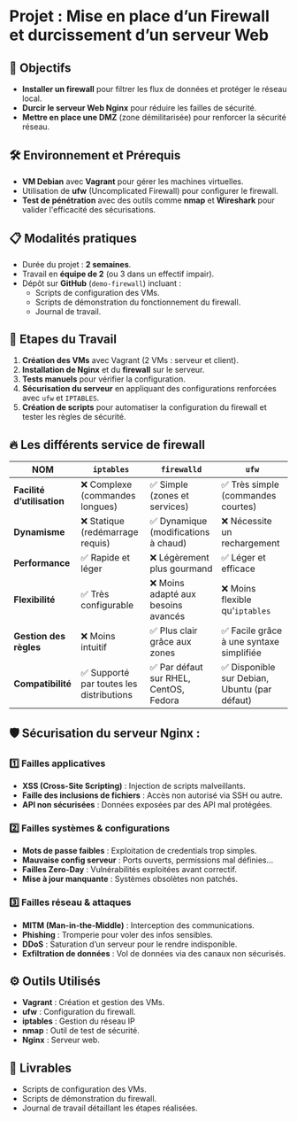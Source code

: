 # Projet : Mise en place d’un Firewall et durcissement d’un serveur Web

## 🎯 Objectifs
- **Installer un firewall** pour filtrer les flux de données et protéger le réseau local.
- **Durcir le serveur Web Nginx** pour réduire les failles de sécurité.
- **Mettre en place une DMZ** (zone démilitarisée) pour renforcer la sécurité réseau.

  

## 🛠️ Environnement et Prérequis
- **VM Debian** avec **Vagrant** pour gérer les machines virtuelles.
- Utilisation de **ufw** (Uncomplicated Firewall) pour configurer le firewall.
- **Test de pénétration** avec des outils comme **nmap** et **Wireshark** pour valider l'efficacité des sécurisations.

  

## 📋 Modalités pratiques
- Durée du projet : **2 semaines**.
- Travail en **équipe de 2** (ou 3 dans un effectif impair).
- Dépôt sur **GitHub** (`demo-firewall`) incluant :
  - Scripts de configuration des VMs.
  - Scripts de démonstration du fonctionnement du firewall.
  - Journal de travail.


    
## 📝 Etapes du Travail
1. **Création des VMs** avec Vagrant (2 VMs : serveur et client).
2. **Installation de Nginx** et du **firewall** sur le serveur.
3. **Tests manuels** pour vérifier la configuration.
4. **Sécurisation du serveur** en appliquant des configurations renforcées avec `ufw` et `IPTABLES`.
5. **Création de scripts** pour automatiser la configuration du firewall et tester les règles de sécurité.

   

## 🔥 Les différents service de firewall
  
| NOM| `iptables` | `firewalld` | `ufw` |
|---------------------- |------------|------------|------|
| **Facilité d’utilisation** | ❌ Complexe (commandes longues) | ✅ Simple (zones et services) | ✅ Très simple (commandes courtes) |
| **Dynamisme** | ❌ Statique (redémarrage requis) | ✅ Dynamique (modifications à chaud) | ❌ Nécessite un rechargement |
| **Performance** | ✅ Rapide et léger | ❌ Légèrement plus gourmand | ✅ Léger et efficace |
| **Flexibilité** | ✅ Très configurable | ❌ Moins adapté aux besoins avancés | ❌ Moins flexible qu’`iptables` |
| **Gestion des règles** | ❌ Moins intuitif | ✅ Plus clair grâce aux zones | ✅ Facile grâce à une syntaxe simplifiée |
| **Compatibilité** | ✅ Supporté par toutes les distributions | ✅ Par défaut sur RHEL, CentOS, Fedora | ✅ Disponible sur Debian, Ubuntu (par défaut) |


## 🛡️ Sécurisation du serveur **Nginx** : 

### 1️⃣ Failles applicatives  
- **XSS (Cross-Site Scripting)** : Injection de scripts malveillants.  
- **Faille des inclusions de fichiers** : Accès non autorisé via SSH ou autre.  
- **API non sécurisées** : Données exposées par des API mal protégées.  

### 2️⃣ Failles systèmes & configurations  
- **Mots de passe faibles** : Exploitation de credentials trop simples.  
- **Mauvaise config serveur** : Ports ouverts, permissions mal définies…  
- **Failles Zero-Day** : Vulnérabilités exploitées avant correctif.  
- **Mise à jour manquante** : Systèmes obsolètes non patchés.  

### 3️⃣ Failles réseau & attaques  
- **MITM (Man-in-the-Middle)** : Interception des communications.  
- **Phishing** : Tromperie pour voler des infos sensibles.  
- **DDoS** : Saturation d’un serveur pour le rendre indisponible.  
- **Exfiltration de données** : Vol de données via des canaux non sécurisés.  

 


## ⚙️ Outils Utilisés
- **Vagrant** : Création et gestion des VMs.
- **ufw** : Configuration du firewall.
- **iptables** : Gestion du réseau IP
- **nmap** : Outil de test de sécurité.
- **Nginx** : Serveur web.

## 📂 Livrables
- Scripts de configuration des VMs.
- Scripts de démonstration du firewall.
- Journal de travail détaillant les étapes réalisées.
